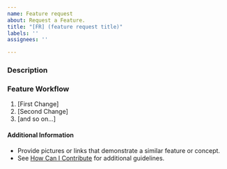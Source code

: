 ```yaml
---
name: Feature request
about: Request a Feature.
title: "[FR] (feature request title)"
labels: ''
assignees: ''

---
```


<!--

Have you read GadgetAngel's Code of Conduct? By filing an Issue, you are expected to comply with it, including treating everyone with respect: https://github.com/GadgetAngel/BTT_Octopus_Color_PIN_Diagram/blob/main/.github/code-of-conduct.md

-->

### Description

<!-- Description of the requested feature -->

### Feature Workflow

<!-- Please describe the feature's you would like to see in the Manual  -->

1. [First Change]
2. [Second Change]
3. [and so on...]

#### Additional Information

* Provide pictures or links that demonstrate a similar feature or concept.
* See [How Can I Contribute](#how-can-i-contribute) for additional guidelines.
